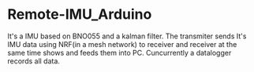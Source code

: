 # Remote-IMU_Arduino
It's a IMU based on BNO055 and a kalman filter. The transmiter sends It's IMU data using NRF(in a mesh network) to receiver and receiver
at the same time shows and feeds them into PC. Cuncurrently a datalogger records all data. 
